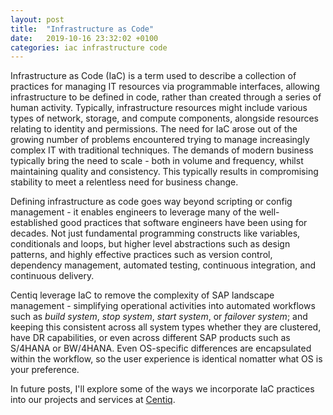 ```yaml
---
layout: post
title:  "Infrastructure as Code"
date:   2019-10-16 23:32:02 +0100
categories: iac infrastructure code
---
```

Infrastructure as Code (IaC) is a term used to describe a collection of practices for managing IT resources via programmable interfaces, allowing infrastructure to be defined in code, rather than created through a series of human activity. Typically, infrastructure resources might include various types of network, storage, and compute components, alongside resources relating to identity and permissions. The need for IaC arose out of the growing number of problems encountered trying to manage increasingly complex IT with traditional techniques. The demands of modern business typically bring the need to scale - both in volume and frequency, whilst maintaining quality and consistency. This typically results in compromising stability to meet a relentless need for business change.

Defining infrastructure as code goes way beyond scripting or config management - it enables engineers to leverage many of the well-established good practices that software engineers have been using for decades. Not just fundamental programming constructs like variables, conditionals and loops, but higher level abstractions such as design patterns, and highly effective practices such as version control, dependency management, automated testing, continuous integration, and continuous delivery.

Centiq leverage IaC to remove the complexity of SAP landscape management - simplifying operational activities into automated workflows such as _build system_, _stop system_, _start system_, or _failover system_; and keeping this consistent across all system types whether they are clustered, have DR capabilities, or even across different SAP products such as S/4HANA or BW/4HANA. Even OS-specific differences are encapsulated within the workflow, so the user experience is identical nomatter what OS is your preference.

In future posts, I'll explore some of the ways we incorporate IaC practices into our projects and services at [Centiq][centiq].

[centiq]: https://centiq.co.uk
